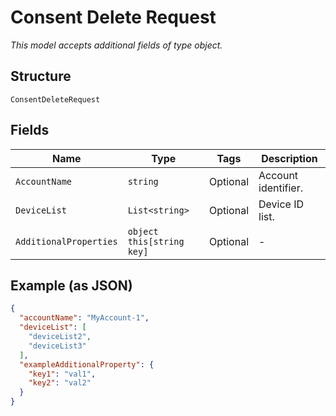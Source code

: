 
# Consent Delete Request

*This model accepts additional fields of type object.*

## Structure

`ConsentDeleteRequest`

## Fields

| Name | Type | Tags | Description |
|  --- | --- | --- | --- |
| `AccountName` | `string` | Optional | Account identifier. |
| `DeviceList` | `List<string>` | Optional | Device ID list. |
| `AdditionalProperties` | `object this[string key]` | Optional | - |

## Example (as JSON)

```json
{
  "accountName": "MyAccount-1",
  "deviceList": [
    "deviceList2",
    "deviceList3"
  ],
  "exampleAdditionalProperty": {
    "key1": "val1",
    "key2": "val2"
  }
}
```

